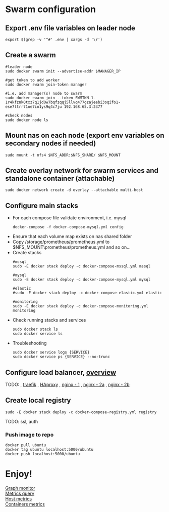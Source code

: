 # Swarm configuration

## Export .env file variables on leader node
~~~~
export $(grep -v '^#' .env | xargs -d '\r')
~~~~

## Create a swarm
~~~~
#leader node
sudo docker swarm init --advertise-addr $MANAGER_IP

#get token to add worker
sudo docker swarm join-token manager

#i.e. add manager(s) node to swarm
sudo docker swarm join --token SWMTKN-1-1r4kfznk0txz7q1jd0w7bqfzqqj5llvq477gzajeebi3oqifo1-ese7ltrr71ne7in1ys9q4c7ju 192.168.65.3:2377

#check nodes
sudo docker node ls
~~~~

## Mount nas on each node (export env variables on secondary nodes if needed)
~~~~
sudo mount -t nfs4 $NFS_ADDR:$NFS_SHARE/ $NFS_MOUNT
~~~~

## Create overlay network for swarm services and standalone container (attachable)
~~~~
sudo docker network create -d overlay --attachable multi-host
~~~~

## Configure main stacks
-   For each compose file validate environment, i.e. mysql
    ~~~~
    docker-compose -f docker-compose-mysql.yml config
    ~~~~
-   Ensure that each volume map exists on nas shared folder
-   Copy /storage/prometheus/prometheus.yml to $NFS_MOUNT\prometheus\prometheus.yml and so on... 
-   Create stacks
    ~~~~
    #mssql
    sudo -E docker stack deploy -c docker-compose-mssql.yml mssql

    #mysql
    sudo -E docker stack deploy -c docker-compose-mysql.yml mysql

    #elastic
    #sudo -E docker stack deploy -c docker-compose-elastic.yml elastic

    #monitoring
    sudo -E docker stack deploy -c docker-compose-monitoring.yml monitoring
    ~~~~
-   Check running stacks and services
    ~~~~
    sudo docker stack ls
    sudo docker service ls
    ~~~~
-   Troubleshooting
    ~~~~
    sudo docker service logs {SERVICE}
    sudo docker service ps {SERVICE} --no-trunc    
    ~~~~

## Configure load balancer, [overview](https://www.slideshare.net/SreenivasMakam/docker-networking-tip-load-balancing-options)
TODO:
,
[traefik](https://dockerswarm.rocks/traefik/)
,
[HAproxy](https://www.thecuriousdev.org/haproxy-load-balancing-docker-swarm/) 
,
[nginx - 1](https://techcommunity.microsoft.com/t5/Containers/Use-NGINX-to-load-balance-across-your-Docker-Swarm-cluster/ba-p/382362)
,
[nginx - 2a](https://www.thepolyglotdeveloper.com/2017/03/nginx-reverse-proxy-containerized-docker-applications/)
,
[nginx - 2b](https://www.thepolyglotdeveloper.com/2017/05/load-balancing-docker-swarm-cluster-nginx-reverse-proxy/)

## Create local registry
~~~~
sudo -E docker stack deploy -c docker-compose-registry.yml registry
~~~~
TODO: ssl, auth

### Push image to repo
~~~~
docker pull ubuntu
docker tag ubuntu localhost:5000/ubuntu
docker push localhost:5000/ubuntu
~~~~

# Enjoy!
[Graph monitor](http://localhost:3000)    
[Metrics query](http://localhost:9090)    
[Host metrics](http://localhost:9100)    
[Containers metrics](http://localhost:9089)    

